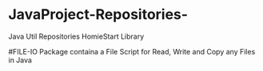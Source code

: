 # JavaProject-Repositories-
Java Util Repositories HomieStart Library

#FILE-IO
Package containa a File Script for Read, Write and Copy any Files in Java
